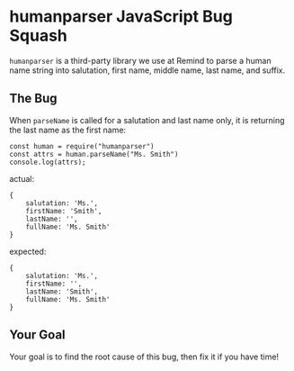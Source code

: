 humanparser JavaScript Bug Squash
=========

`humanparser` is a third-party library we use at Remind to parse a human name string into salutation, first name, middle name, last name, and suffix.

## The Bug
When `parseName` is called for a salutation and last name only, it is returning the last name as the first name:

```
const human = require("humanparser")
const attrs = human.parseName("Ms. Smith")
console.log(attrs);
```

actual:

```
{ 
    salutation: 'Ms.',
    firstName: 'Smith',
    lastName: '',
    fullName: 'Ms. Smith'
}
```
expected:
```
{ 
    salutation: 'Ms.',
    firstName: '',
    lastName: 'Smith',
    fullName: 'Ms. Smith'
}
```
## Your Goal
Your goal is to find the root cause of this bug, then fix it if you have time!
